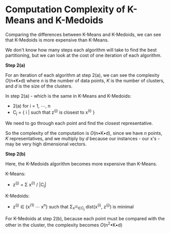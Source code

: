 # Computation Complexity of K-Means and K-Medoids

Comparing the differences between K-Means and K-Medoids, we can see that K-Medoids is more expensive than K-Means.

We don't know how many steps each algorithm will take to find the best partitioning, but we can look at the cost of one iteration of each algorithm.

**Step 2(a)**

For an iteration of each algorithm at step 2(a), we can see the complexity _O_(n•K•d) where _n_ is the number of data points, _K_ is the number of clusters, and _d_ is the size of the clusters.

In step 2(a) - which is the same in K-Means and K-Medoids:

- 2(a) for i = 1, ⋯, n
- C<sub>j</sub> = { i | such that z<sup>(j)</sup> is closest to x<sup>(i)</sup> }

We need to go through each point and find the closest representative.

So the complexity of the computation is _O_(n•K•d), since we have _n_ points, _K_ representatives, and we multiply by _d_ because our instances - our x's - may be very high dimensional vectors.

**Step 2(b)**

Here, the K-Medoids algorithm becomes more expensive than K-Means.

K-Means:

- z<sup>(j)</sup> = Σ x<sup>(i)</sup> / |C<sub>j</sub>|

K-Medoids:

- z<sup>(j)</sup> ∈ {x<sup>(1)</sup> ⋯ x<sup>n</sup>} such that Σ<sub>x<sup>(i)</sup>∈C<sub>j</sub></sub> dist(x<sup>(i)</sup>, z<sup>(j)</sup>) is minimal

For K-Medoids at step 2(b), because each point must be compared with the other in the cluster, the complexity becomes _O_(n<sup>2</sup>•K•d)
